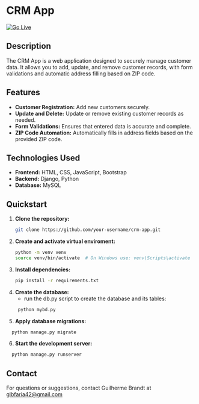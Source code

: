 # CRM App

[![Go Live](https://img.shields.io/badge/Go%20Live%20🚀-green?style=for-the-badge)](https://guibrandt.pythonanywhere.com)

## Description

The CRM App is a web application designed to securely manage customer data. It allows you to add, update, and remove customer records, with form validations and automatic address filling based on ZIP code.

## Features

- **Customer Registration:** Add new customers securely.
- **Update and Delete:** Update or remove existing customer records as needed.
- **Form Validations:** Ensures that entered data is accurate and complete.
- **ZIP Code Automation:** Automatically fills in address fields based on the provided ZIP code.

## Technologies Used

- **Frontend:** HTML, CSS, JavaScript, Bootstrap
- **Backend:** Django, Python
- **Database:** MySQL

## Quickstart

1. **Clone the repository:**
   ```bash
   git clone https://github.com/your-username/crm-app.git
    ```
2. **Create and activate virtual enviroment:**
   ```bash
   python -m venv venv
   source venv/bin/activate  # On Windows use: venv\Scripts\activate
   ```
3. **Install dependencies:**
   ```bash
   pip install -r requirements.txt
   ```
4. **Create the database:**
   - run the db.py script to create the database and its tables:
   ```bash
    python mybd.py
   ```
5. **Apply database migrations:**
  ```bash
    python manage.py migrate
  ```
6. **Start the development server:**
  ```bash
    python manage.py runserver
  ```

## Contact
For questions or suggestions, contact Guilherme Brandt at glbfaria42@gmail.com
